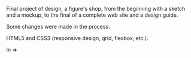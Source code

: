 Final project of design, a figure's shop, from the beginning with a sketch and a mockup, to the final of a complete web site and a design guide.

Some changes were made in the process.

HTML5 and CSS3 (responsive design, grid, flexbox, etc.).

In => 